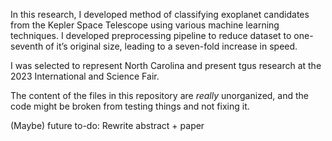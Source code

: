 In this research, I developed method of classifying exoplanet candidates from the Kepler Space Telescope using various machine learning techniques. I developed preprocessing pipeline to reduce dataset to one-seventh of it’s original size, leading to a seven-fold increase in speed.

I was selected to represent North Carolina and present tgus research at the 2023 International and Science Fair.

The content of the files in this repository are _really_ unorganized, and the code might be broken from testing things and not fixing it. 

(Maybe) future to-do: Rewrite abstract + paper
